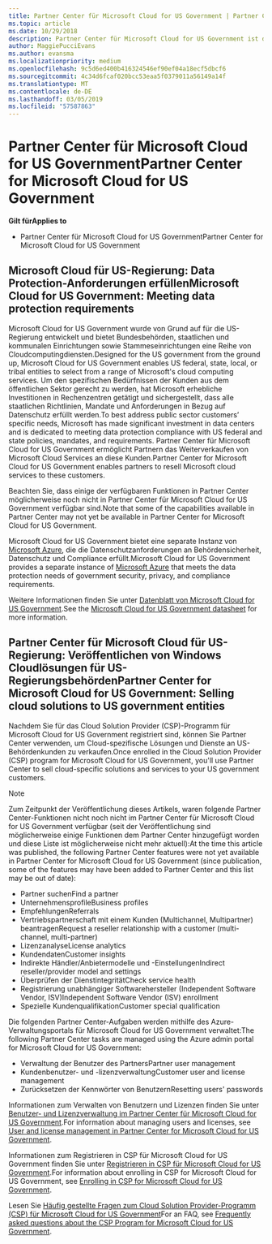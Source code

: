 ```yaml
---
title: Partner Center für Microsoft Cloud for US Government | Partner Center für Microsoft Cloud for US Government
ms.topic: article
ms.date: 10/29/2018
description: Partner Center für Microsoft Cloud for US Government ist das Unternehmensportal für Microsoft-Partner, die Microsoft-Cloudlösungen für Kunden anbieten möchten, die mit Regierungsbehörden in den USA arbeiten.
author: MaggiePucciEvans
ms.author: evansma
ms.localizationpriority: medium
ms.openlocfilehash: 9c5d6ed400b416324546ef90ef04a18ecf5dbcf6
ms.sourcegitcommit: 4c34d6fcaf020bcc53eaa5f0379011a56149a14f
ms.translationtype: MT
ms.contentlocale: de-DE
ms.lasthandoff: 03/05/2019
ms.locfileid: "57587863"
---
```

# <a name="partner-center-for-microsoft-cloud-for-us-government"></a><span data-ttu-id="39530-103">Partner Center für Microsoft Cloud for US Government</span><span class="sxs-lookup"><span data-stu-id="39530-103">Partner Center for Microsoft Cloud for US Government</span></span>

<span data-ttu-id="39530-104">**Gilt für**</span><span class="sxs-lookup"><span data-stu-id="39530-104">**Applies to**</span></span>

-  <span data-ttu-id="39530-105">Partner Center für Microsoft Cloud for US Government</span><span class="sxs-lookup"><span data-stu-id="39530-105">Partner Center for Microsoft Cloud for US Government</span></span>

## <a name="microsoft-cloud-for-us-government-meeting-data-protection-requirements"></a><span data-ttu-id="39530-106">Microsoft Cloud für US-Regierung: Data Protection-Anforderungen erfüllen</span><span class="sxs-lookup"><span data-stu-id="39530-106">Microsoft Cloud for US Government: Meeting data protection requirements</span></span> 

<span data-ttu-id="39530-107">Microsoft Cloud for US Government wurde von Grund auf für die US-Regierung entwickelt und bietet Bundesbehörden, staatlichen und kommunalen Einrichtungen sowie Stammeseinrichtungen eine Reihe von Cloudcomputingdiensten.</span><span class="sxs-lookup"><span data-stu-id="39530-107">Designed for the US government from the ground up, Microsoft Cloud for US Government enables US federal, state, local, or tribal entities to select from a range of Microsoft's cloud computing services.</span></span> <span data-ttu-id="39530-108">Um den spezifischen Bedürfnissen der Kunden aus dem öffentlichen Sektor gerecht zu werden, hat Microsoft erhebliche Investitionen in Rechenzentren getätigt und sichergestellt, dass alle staatlichen Richtlinien, Mandate und Anforderungen in Bezug auf Datenschutz erfüllt werden.</span><span class="sxs-lookup"><span data-stu-id="39530-108">To best address public sector customers’ specific needs, Microsoft has made significant investment in data centers and is dedicated to meeting data protection compliance with US federal and state policies, mandates, and requirements.</span></span> <span data-ttu-id="39530-109">Partner Center für Microsoft Cloud for US Government ermöglicht Partnern das Weiterverkaufen von Microsoft Cloud Services an diese Kunden.</span><span class="sxs-lookup"><span data-stu-id="39530-109">Partner Center for Microsoft Cloud for US Government enables partners to resell Microsoft cloud services to these customers.</span></span>

<span data-ttu-id="39530-110">Beachten Sie, dass einige der verfügbaren Funktionen in Partner Center möglicherweise noch nicht in Partner Center für Microsoft Cloud for US Government verfügbar sind.</span><span class="sxs-lookup"><span data-stu-id="39530-110">Note that some of the capabilities available in Partner Center may not yet be available in Partner Center for Microsoft Cloud for US Government.</span></span>

<span data-ttu-id="39530-111">Microsoft Cloud for US Government bietet eine separate Instanz von [Microsoft Azure](https://azure.microsoft.com/en-us/overview/clouds/government/), die die Datenschutzanforderungen an Behördensicherheit, Datenschutz und Compliance erfüllt.</span><span class="sxs-lookup"><span data-stu-id="39530-111">Microsoft Cloud for US Government provides a separate instance of [Microsoft Azure](https://azure.microsoft.com/en-us/overview/clouds/government/) that meets the data protection needs of government security, privacy, and compliance requirements.</span></span> 

<span data-ttu-id="39530-112">Weitere Informationen finden Sie unter [Datenblatt von Microsoft Cloud for US Government](https://download.microsoft.com/download/C/9/C/C9CA3002-DFC4-4ADA-841F-DF42AEC042FB/Microsoft_Azure_Government_Datasheet_EN_US.PDF).</span><span class="sxs-lookup"><span data-stu-id="39530-112">See the [Microsoft Cloud for US Government datasheet](https://download.microsoft.com/download/C/9/C/C9CA3002-DFC4-4ADA-841F-DF42AEC042FB/Microsoft_Azure_Government_Datasheet_EN_US.PDF) for more information.</span></span>

## <a name="partner-center-for-microsoft-cloud-for-us-government-selling-cloud-solutions-to-us-government-entities"></a><span data-ttu-id="39530-113">Partner Center für Microsoft Cloud für US-Regierung: Veröffentlichen von Windows Cloudlösungen für US-Regierungsbehörden</span><span class="sxs-lookup"><span data-stu-id="39530-113">Partner Center for Microsoft Cloud for US Government: Selling cloud solutions to US government entities</span></span>

<span data-ttu-id="39530-114">Nachdem Sie für das Cloud Solution Provider (CSP)-Programm für Microsoft Cloud for US Government registriert sind, können Sie Partner Center verwenden, um Cloud-spezifische Lösungen und Dienste an US-Behördenkunden zu verkaufen.</span><span class="sxs-lookup"><span data-stu-id="39530-114">Once enrolled in the Cloud Solution Provider (CSP) program for Microsoft Cloud for US Government, you'll use Partner Center to sell cloud-specific solutions and services to your US government customers.</span></span> 

> [!NOTE]  
> <span data-ttu-id="39530-115">Zum Zeitpunkt der Veröffentlichung dieses Artikels, waren folgende Partner Center-Funktionen nicht noch nicht im Partner Center für Microsoft Cloud for US Government verfügbar (seit der Veröffentlichung sind möglicherweise einige Funktionen dem Partner Center hinzugefügt worden und diese Liste ist möglicherweise nicht mehr aktuell):</span><span class="sxs-lookup"><span data-stu-id="39530-115">At the time this article was published, the following Partner Center features were not yet available in Partner Center for Microsoft Cloud for US Government (since publication, some of the features may have been added to Partner Center and this list may be out of date):</span></span>

- <span data-ttu-id="39530-116">Partner suchen</span><span class="sxs-lookup"><span data-stu-id="39530-116">Find a partner</span></span>
- <span data-ttu-id="39530-117">Unternehmensprofile</span><span class="sxs-lookup"><span data-stu-id="39530-117">Business profiles</span></span>
- <span data-ttu-id="39530-118">Empfehlungen</span><span class="sxs-lookup"><span data-stu-id="39530-118">Referrals</span></span>
- <span data-ttu-id="39530-119">Vertriebspartnerschaft mit einem Kunden (Multichannel, Multipartner) beantragen</span><span class="sxs-lookup"><span data-stu-id="39530-119">Request a reseller relationship with a customer (multi-channel, multi-partner)</span></span>
- <span data-ttu-id="39530-120">Lizenzanalyse</span><span class="sxs-lookup"><span data-stu-id="39530-120">License analytics</span></span>
- <span data-ttu-id="39530-121">Kundendaten</span><span class="sxs-lookup"><span data-stu-id="39530-121">Customer insights</span></span>
- <span data-ttu-id="39530-122">Indirekte Händler/Anbietermodelle und -Einstellungen</span><span class="sxs-lookup"><span data-stu-id="39530-122">Indirect reseller/provider model and settings</span></span>
- <span data-ttu-id="39530-123">Überprüfen der Dienstintegrität</span><span class="sxs-lookup"><span data-stu-id="39530-123">Check service health</span></span>
- <span data-ttu-id="39530-124">Registrierung unabhängiger Softwarehersteller (Independent Software Vendor, ISV)</span><span class="sxs-lookup"><span data-stu-id="39530-124">Independent Software Vendor (ISV) enrollment</span></span>
- <span data-ttu-id="39530-125">Spezielle Kundenqualifikation</span><span class="sxs-lookup"><span data-stu-id="39530-125">Customer special qualification</span></span>

<span data-ttu-id="39530-126">Die folgenden Partner Center-Aufgaben werden mithilfe des Azure-Verwaltungsportals für Microsoft Cloud for US Government verwaltet:</span><span class="sxs-lookup"><span data-stu-id="39530-126">The following Partner Center tasks are managed using the Azure admin portal for Microsoft Cloud for US Government:</span></span> 

-   <span data-ttu-id="39530-127">Verwaltung der Benutzer des Partners</span><span class="sxs-lookup"><span data-stu-id="39530-127">Partner user management</span></span>
-   <span data-ttu-id="39530-128">Kundenbenutzer- und -lizenzverwaltung</span><span class="sxs-lookup"><span data-stu-id="39530-128">Customer user and license management</span></span>
-   <span data-ttu-id="39530-129">Zurücksetzen der Kennwörter von Benutzern</span><span class="sxs-lookup"><span data-stu-id="39530-129">Resetting users' passwords</span></span>

<span data-ttu-id="39530-130">Informationen zum Verwalten von Benutzern und Lizenzen finden Sie unter [Benutzer- und Lizenzverwaltung im Partner Center für Microsoft Cloud for US Government](user-management-in-partner-center-for-microsoft-us-govt-cloud.md).</span><span class="sxs-lookup"><span data-stu-id="39530-130">For information about managing users and licenses, see [User and license management in Partner Center for Microsoft Cloud for US Government](user-management-in-partner-center-for-microsoft-us-govt-cloud.md).</span></span>

<span data-ttu-id="39530-131">Informationen zum Registrieren in CSP für Microsoft Cloud for US Government finden Sie unter [Registrieren in CSP für Microsoft Cloud for US Government](enroll-in-csp-for-microsoft-us-govt-cloud.md).</span><span class="sxs-lookup"><span data-stu-id="39530-131">For information about enrolling in CSP for Microsoft Cloud for US Government, see [Enrolling in CSP for Microsoft Cloud for US Government](enroll-in-csp-for-microsoft-us-govt-cloud.md).</span></span>

<span data-ttu-id="39530-132">Lesen Sie [Häufig gestellte Fragen zum Cloud Solution Provider-Programm (CSP) für Microsoft Cloud for US Government](faq-for-us-govt-cloud.md)</span><span class="sxs-lookup"><span data-stu-id="39530-132">For an FAQ, see [Frequently asked questions about the CSP Program for Microsoft Cloud for US Government](faq-for-us-govt-cloud.md).</span></span>